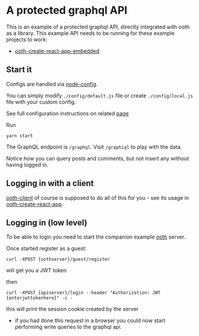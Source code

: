 # A protected graphql API

This is an example of a protected graphql API, directly integrated with ooth as a library.
This example API needs to be running for these example projects to work:

* [ooth-create-react-app-embedded](../ooth-create-react-app-embedded)

## Start it

Configs are handled via [node-config](https://github.com/lorenwest/node-config).

You can simply modify `./config/default.js` file or create `./config/local.js` file with your custom config.

See full configuration instructions on related [page](https://github.com/lorenwest/node-config/wiki/Configuration-Files)

Run

```
yarn start
```

The GraphQL endpoint is `/graphql`. Visit `/graphiql` to play with the data.

Notice how you can query posts and comments, but not insert any without having logged in.

## Logging in with a client

[ooth-client](../../packages/ooth-client) of course is supposed to do all of this for you - see its usage in [ooth-create-react-app](../ooth-create-react-app).

## Logging in (low level)

To be able to login you need to start the companion example [ooth](../ooth) server.

Once started register as a guest:

```
curl -XPOST {oothserver}/guest/register
```

will get you a JWT token

then

```
curl -XPOST {apiserver}/login --header "Authorization: JWT {enterjwttokenhere}" -c -
```

this will print the session cookie created by the server
- if you had done this request in a browser you could now start performing write queries to the graphql api.
